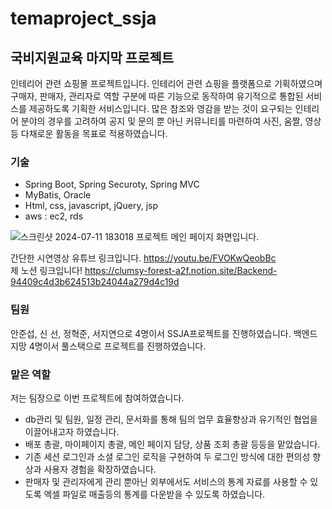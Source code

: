 # temaproject_ssja

## 국비지원교육 마지막 프로젝트
인테리어 관련 쇼핑몰 프로젝트입니다.
인테리어 관련 쇼핑을 플랫폼으로 기획하였으며 구매자, 판매자, 관리자로 역할 구분에 따른 기능으로 동작하여 유기적으로 통합된 서비스를 제공하도록 기획한 서비스입니다.
많은 참조와 영감을 받는 것이 요구되는 인테리어 분야의 경우를 고려하여 공지 및 문의 뿐 아닌 커뮤니티를 마련하여 사진, 움짤, 영상등 다채로운 활동을 목표로 적용하였습니다.

### 기술
- Spring Boot, Spring Securoty, Spring MVC
- MyBatis, Oracle
- Html, css, javascript, jQuery, jsp
- aws : ec2, rds


![스크린샷 2024-07-11 183018](https://github.com/user-attachments/assets/514416cd-8b8a-47a1-96a1-071cc9d3fd92)
프로젝트 메인 페이지 화면입니다.

간단한 시연영상 유튜브 링크입니다.
https://youtu.be/FVOKwQeobBc<br>
제 노션 링크입니다!
https://clumsy-forest-a2f.notion.site/Backend-94409c4d3b624513b24044a279d4c19d<br>
### 팀원
안준섭, 신 선, 정혁준, 서지연으로 4명이서 SSJA프로젝트를 진행하였습니다.
백엔드 지망 4명이서 풀스택으로 프로젝트를 진행하였습니다.


### 맡은 역할

저는 팀장으로 이번 프로젝트에 참여하였습니다.
- db관리 및 팀원, 일정 관리, 문서화를 통해 팀의 업무 효율향상과 유기적인 협업을 이끌어내고자 하였습니다.
- 배포 총괄, 마이페이지 총괄, 메인 페이지 담당, 상품 조회 총괄 등등을 맡았습니다.
- 기존 세션 로그인과 소셜 로그인 로직을 구현하여 두 로그인 방식에 대한 편의성 향상과 사용자 경험을 확장하였습니다.
- 판매자 및 관리자에게 관리 뿐아닌 외부에서도 서비스의 통계 자료를 사용할 수 있도록 엑셀 파일로 매출등의 통계를 다운받을 수 있도록 하였습니다.
